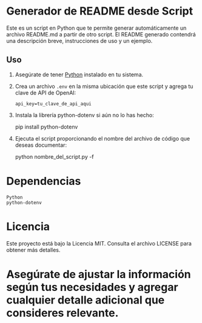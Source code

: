 # Generador de README desde Script

Este es un script en Python que te permite generar automáticamente un archivo README.md a partir de otro script. El README generado contendrá una descripción breve, instrucciones de uso y un ejemplo.

## Uso

1. Asegúrate de tener [Python](https://www.python.org/) instalado en tu sistema.

2. Crea un archivo `.env` en la misma ubicación que este script y agrega tu clave de API de OpenAI:

   ```plaintext
   api_key=tu_clave_de_api_aqui

3. Instala la librería python-dotenv si aún no lo has hecho:

    pip install python-dotenv

4. Ejecuta el script proporcionando el nombre del archivo de código que deseas documentar:
    
    python nombre_del_script.py -f <nombre del script_para_el_README.md>

# Dependencias

    Python
    python-dotenv

# Licencia

Este proyecto está bajo la Licencia MIT. Consulta el archivo LICENSE para obtener más detalles.


# Asegúrate de ajustar la información según tus necesidades y agregar cualquier detalle adicional que consideres relevante.

